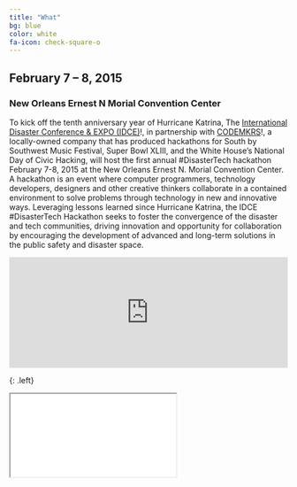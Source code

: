 ```yaml
---
title: "What"
bg: blue
color: white
fa-icon: check-square-o
---
```


## February 7 – 8, 2015
### New Orleans Ernest N Morial Convention Center

To kick off the tenth anniversary year of Hurricane Katrina, The [International Disaster Conference & EXPO (IDCE)](http://internationaldisasterconference.com/disastertech-hackathon)!, in partnership with [CODEMKRS](https://codemkrs.com/)!, a locally-owned company that has produced hackathons for South by Southwest Music Festival, Super Bowl XLIII, and the White House’s National Day of Civic Hacking, will host the first annual #DisasterTech hackathon February 7-8, 2015 at the New Orleans Ernest N. Morial Convention Center. A hackathon is an event where computer programmers, technology developers, designers and other creative thinkers collaborate in a contained environment to solve problems through technology in new and innovative ways. Leveraging lessons learned since Hurricane Katrina, the IDCE #DisasterTech Hackathon seeks to foster the convergence of the disaster and tech communities, driving innovation and opportunity for collaboration by encouraging the development of advanced and long-term solutions in the public safety and disaster space.

<iframe width="100%" height="200" frameborder="0" scrolling="no" marginheight="0" marginwidth="0" src="http://vusa.maps.arcgis.com/apps/Embed/index.html?webmap=8036d4e6328b475f9d7fda9b2a4d0705&amp;extent=-90.0777,29.9358,-90.0513,29.9514&amp;scale=false&amp;theme=light&amp;marker=-90.065;29.944;;;https%3A%2F%2Fdl.dropboxusercontent.com%2Fu%2F734069%2Ficons%2FDisasterTechHackathon.png"></iframe>

<!--add details on location / facilities. food availability. internet. power. etc. -->

{: .left}
<div class="icontain"><iframe src="//www.youtube.com/embed/8yis7GzlXNM" allowfullscreen></iframe></div>
<!--<div class="icontain">
  <iframe src="//www.youtube.com/embed/T0c7o-Xx9nQ" allowfullscreen></iframe>
</div>-->

